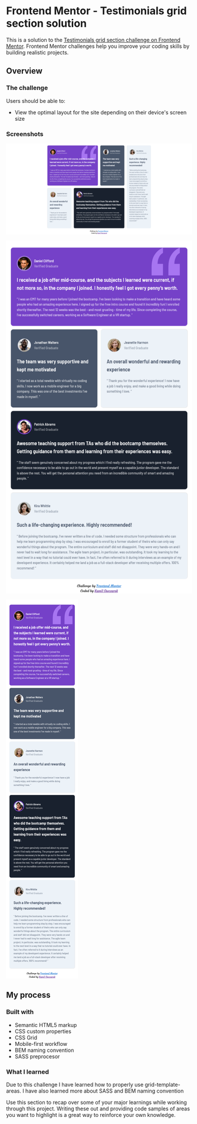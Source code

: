 # Frontend Mentor - Testimonials grid section solution

This is a solution to the [Testimonials grid section challenge on Frontend Mentor](https://www.frontendmentor.io/challenges/testimonials-grid-section-Nnw6J7Un7). Frontend Mentor challenges help you improve your coding skills by building realistic projects.

## Overview

### The challenge

Users should be able to:

- View the optimal layout for the site depending on their device's screen size

### Screenshots

![Screenshoot of the desktop view](/design/Testimonials%20grid%20section%20-%20Desktop.png?raw=true 'Desktop View')

![Screenshoot of the tablet view](/design/Testimonials%20grid%20section%20-%20Tablets.png?raw=true 'Tablet View')

![Screenshoot of the mobile view](/design/Testimonials%20grid%20section%20-%20Mobile.png?raw=true 'Mobile View')

## My process

### Built with

- Semantic HTML5 markup
- CSS custom properties
- CSS Grid
- Mobile-first workflow
- BEM naming convention
- SASS preprocesor

### What I learned

Due to this challenge I have learned how to properly use grid-template-areas. I have also learned more about SASS and BEM naming convention

Use this section to recap over some of your major learnings while working through this project. Writing these out and providing code samples of areas you want to highlight is a great way to reinforce your own knowledge.
